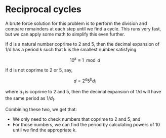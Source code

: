 # Reciprocal cycles
A brute force solution for this problem is to perform the division and compare remainders at each step until we find a cycle. This runs very fast, but we can apply some math to simplify this even further.

If d is a natural number coprime to 2 and 5, then the decimal expansion of 1/d has a period k such that k is the smallest number satisfying

$$
10^k \equiv 1 \mod d
$$

If d is not coprime to 2 or 5, say,

$$
d = 2^a5^bd_1
$$

where $d_1$ is coprime to 2 and 5, then the decimal expansion of 1/d will have the same period as 1/$d_1$.

Combining these two, we get that:

* We only need to check numbers that coprime to 2 and 5, and
* For those numbers, we can find the period by calculating powers of 10 until we find the appropriate k.
